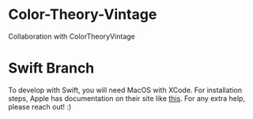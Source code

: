 # Color-Theory-Vintage
Collaboration with ColorTheoryVintage
# Swift Branch
To develop with Swift, you will need MacOS with XCode.  For installation steps, Apple has documentation on their site like <a href = "https://developer.apple.com/documentation/xcode/creating-an-xcode-project-for-an-app"> this</a>. For any extra help, please reach out! :)
